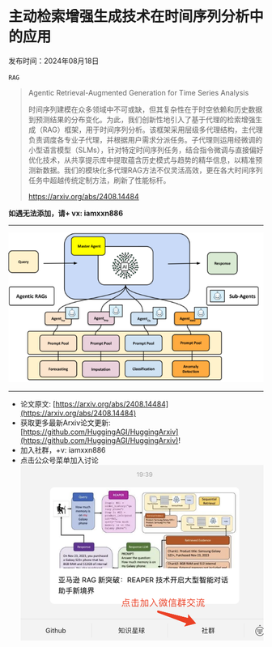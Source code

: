 # 主动检索增强生成技术在时间序列分析中的应用
发布时间：2024年08月18日

`RAG`
> Agentic Retrieval-Augmented Generation for Time Series Analysis
>
> 时间序列建模在众多领域中不可或缺，但其复杂性在于时空依赖和历史数据到预测结果的分布变化。为此，我们创新性地引入了基于代理的检索增强生成（RAG）框架，用于时间序列分析。该框架采用层级多代理结构，主代理负责调度各专业子代理，并根据用户需求分派任务。子代理则运用经微调的小型语言模型（SLMs），针对特定时间序列任务，结合指令微调与直接偏好优化技术，从共享提示库中提取蕴含历史模式与趋势的精华信息，以精准预测新数据。我们的模块化多代理RAG方法不仅灵活高效，更在各大时间序列任务中超越传统定制方法，刷新了性能标杆。
>
> https://arxiv.org/abs/2408.14484

**如遇无法添加，请+ vx: iamxxn886**
<hr />

![](https://raw.githubusercontent.com/HuggingAGI/HuggingArxiv/main/paper_images/2408.14484/x1.png)

<hr />

- 论文原文: [https://arxiv.org/abs/2408.14484](https://arxiv.org/abs/2408.14484)
- 获取更多最新Arxiv论文更新: [https://github.com/HuggingAGI/HuggingArxiv](https://github.com/HuggingAGI/HuggingArxiv)!
- 加入社群，+v: iamxxn886
- 点击公众号菜单加入讨论
![](https://raw.githubusercontent.com/HuggingAGI/wx_assets/main/2024/07/31/1722434818326-94339e92-22f1-4472-9d27-fed232f70b5d.jpeg)